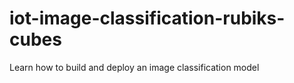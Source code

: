 # iot-image-classification-rubiks-cubes
Learn how to build and deploy an image classification model
